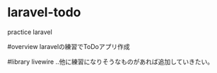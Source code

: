 # laravel-todo
practice laravel

#overview
laravelの練習でToDoアプリ作成

#library
livewire
..他に練習になりそうなものがあれば追加していきたい。
